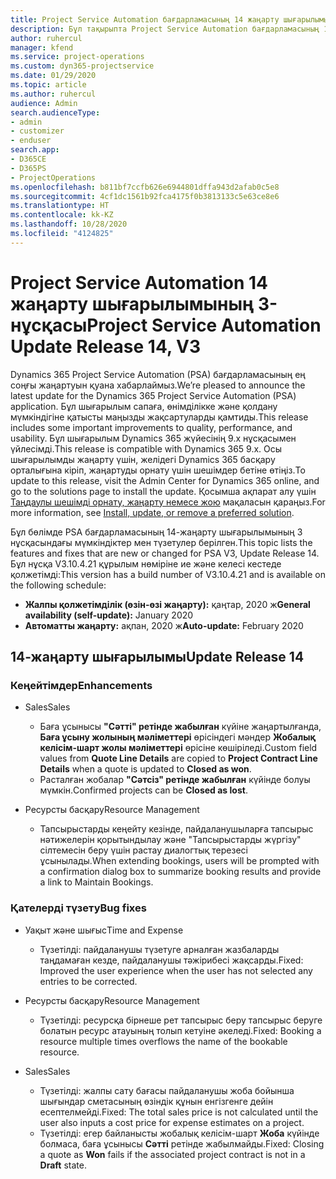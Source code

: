 ```yaml
---
title: Project Service Automation бағдарламасының 14 жаңарту шығарылымы 3-нұсқасындағы жаңалықтар немесе өзгерістер
description: Бұл тақырыпта Project Service Automation бағдарламасының 14-жаңарту шығарылымының 3 нұсқасындағы жаңалықтар туралы ақпарат беріледі.
author: ruhercul
manager: kfend
ms.service: project-operations
ms.custom: dyn365-projectservice
ms.date: 01/29/2020
ms.topic: article
ms.author: ruhercul
audience: Admin
search.audienceType:
- admin
- customizer
- enduser
search.app:
- D365CE
- D365PS
- ProjectOperations
ms.openlocfilehash: b811bf7ccfb626e6944801dffa943d2afab0c5e8
ms.sourcegitcommit: 4cf1dc1561b92fca4175f0b3813133c5e63ce8e6
ms.translationtype: HT
ms.contentlocale: kk-KZ
ms.lasthandoff: 10/28/2020
ms.locfileid: "4124825"
---
```

# <a name="project-service-automation-update-release-14-v3"></a><span data-ttu-id="6a4d3-103">Project Service Automation 14 жаңарту шығарылымының 3-нұсқасы</span><span class="sxs-lookup"><span data-stu-id="6a4d3-103">Project Service Automation Update Release 14, V3</span></span>
<span data-ttu-id="6a4d3-104">Dynamics 365 Project Service Automation (PSA) бағдарламасының ең соңғы жаңартуын қуана хабарлаймыз.</span><span class="sxs-lookup"><span data-stu-id="6a4d3-104">We’re pleased to announce the latest update for the Dynamics 365 Project Service Automation (PSA) application.</span></span> <span data-ttu-id="6a4d3-105">Бұл шығарылым сапаға, өнімділікке және қолдану мүмкіндігіне қатысты маңызды жақсартуларды қамтиды.</span><span class="sxs-lookup"><span data-stu-id="6a4d3-105">This release includes some important improvements to quality, performance, and usability.</span></span> <span data-ttu-id="6a4d3-106">Бұл шығарылым Dynamics 365 жүйесінің 9.x нұсқасымен үйлесімді.</span><span class="sxs-lookup"><span data-stu-id="6a4d3-106">This release is compatible with Dynamics 365 9.x.</span></span> <span data-ttu-id="6a4d3-107">Осы шығарылымды жаңарту үшін, желідегі Dynamics 365 басқару орталығына кіріп, жаңартуды орнату үшін шешімдер бетіне өтіңіз.</span><span class="sxs-lookup"><span data-stu-id="6a4d3-107">To update to this release, visit the Admin Center for Dynamics 365 online, and go to the solutions page to install the update.</span></span> <span data-ttu-id="6a4d3-108">Қосымша ақпарат алу үшін [Таңдаулы шешімді орнату, жаңарту немесе жою](https://docs.microsoft.com/power-platform/admin/install-remove-preferred-solution) мақаласын қараңыз.</span><span class="sxs-lookup"><span data-stu-id="6a4d3-108">For more information, see [Install, update, or remove a preferred solution](https://docs.microsoft.com/power-platform/admin/install-remove-preferred-solution).</span></span>

<span data-ttu-id="6a4d3-109">Бұл бөлімде PSA бағдарламасының 14-жаңарту шығарылымының 3 нұсқасындағы мүмкіндіктер мен түзетулер берілген.</span><span class="sxs-lookup"><span data-stu-id="6a4d3-109">This topic lists the features and fixes that are new or changed for PSA V3, Update Release 14.</span></span> <span data-ttu-id="6a4d3-110">Бұл нұсқа V3.10.4.21 құрылым нөміріне ие және келесі кестеде қолжетімді:</span><span class="sxs-lookup"><span data-stu-id="6a4d3-110">This version has a build number of V3.10.4.21 and is available on the following schedule:</span></span>

- <span data-ttu-id="6a4d3-111">**Жалпы қолжетімділік (өзін-өзі жаңарту):** қаңтар, 2020 ж</span><span class="sxs-lookup"><span data-stu-id="6a4d3-111">**General availability (self-update):** January 2020</span></span>
- <span data-ttu-id="6a4d3-112">**Автоматты жаңарту:** ақпан, 2020 ж</span><span class="sxs-lookup"><span data-stu-id="6a4d3-112">**Auto-update:** February 2020</span></span>

## <a name="update-release-14"></a><span data-ttu-id="6a4d3-113">14-жаңарту шығарылымы</span><span class="sxs-lookup"><span data-stu-id="6a4d3-113">Update Release 14</span></span>

### <a name="enhancements"></a><span data-ttu-id="6a4d3-114">Кеңейтімдер</span><span class="sxs-lookup"><span data-stu-id="6a4d3-114">Enhancements</span></span>

- <span data-ttu-id="6a4d3-115">Sales</span><span class="sxs-lookup"><span data-stu-id="6a4d3-115">Sales</span></span>

     - <span data-ttu-id="6a4d3-116">Баға ұсынысы **"Сәтті" ретінде жабылған** күйіне жаңартылғанда, **Баға ұсыну жолының мәліметтері** өрісіндегі мәндер **Жобалық келісім-шарт жолы мәліметтері** өрісіне көшіріледі.</span><span class="sxs-lookup"><span data-stu-id="6a4d3-116">Custom field values from **Quote Line Details** are copied to **Project Contract Line Details** when a quote is updated to **Closed as won**.</span></span>
     - <span data-ttu-id="6a4d3-117">Расталған жобалар **"Сәтсіз" ретінде жабылған** күйінде болуы мүмкін.</span><span class="sxs-lookup"><span data-stu-id="6a4d3-117">Confirmed projects can be **Closed as lost**.</span></span>

- <span data-ttu-id="6a4d3-118">Ресурсты басқару</span><span class="sxs-lookup"><span data-stu-id="6a4d3-118">Resource Management</span></span>

     - <span data-ttu-id="6a4d3-119">Тапсырыстарды кеңейту кезінде, пайдаланушыларға тапсырыс нәтижелерін қорытындылау және "Тапсырыстарды жүргізу" сілтемесін беру үшін растау диалогтық терезесі ұсынылады.</span><span class="sxs-lookup"><span data-stu-id="6a4d3-119">When extending bookings, users will be prompted with a confirmation dialog box to summarize booking results and provide a link to Maintain Bookings.</span></span>


### <a name="bug-fixes"></a><span data-ttu-id="6a4d3-120">Қателерді түзету</span><span class="sxs-lookup"><span data-stu-id="6a4d3-120">Bug fixes</span></span>

- <span data-ttu-id="6a4d3-121">Уақыт және шығыс</span><span class="sxs-lookup"><span data-stu-id="6a4d3-121">Time and Expense</span></span>

     - <span data-ttu-id="6a4d3-122">Түзетілді: пайдаланушы түзетуге арналған жазбаларды таңдамаған кезде, пайдаланушы тәжірибесі жақсарды.</span><span class="sxs-lookup"><span data-stu-id="6a4d3-122">Fixed: Improved the user experience when the user has not selected any entries to be corrected.</span></span>

- <span data-ttu-id="6a4d3-123">Ресурсты басқару</span><span class="sxs-lookup"><span data-stu-id="6a4d3-123">Resource Management</span></span>

     - <span data-ttu-id="6a4d3-124">Түзетілді: ресурсқа бірнеше рет тапсырыс беру тапсырыс беруге болатын ресурс атауының толып кетуіне әкеледі.</span><span class="sxs-lookup"><span data-stu-id="6a4d3-124">Fixed: Booking a resource multiple times overflows the name of the bookable resource.</span></span>

- <span data-ttu-id="6a4d3-125">Sales</span><span class="sxs-lookup"><span data-stu-id="6a4d3-125">Sales</span></span>

     - <span data-ttu-id="6a4d3-126">Түзетілді: жалпы сату бағасы пайдаланушы жоба бойынша шығындар сметасының өзіндік құнын енгізгенге дейін есептелмейді.</span><span class="sxs-lookup"><span data-stu-id="6a4d3-126">Fixed: The total sales price is not calculated until the user also inputs a cost price for expense estimates on a project.</span></span>
     - <span data-ttu-id="6a4d3-127">Түзетілді: егер байланысты жобалық келісім-шарт **Жоба** күйінде болмаса, баға ұсынысы **Сәтті** ретінде жабылмайды.</span><span class="sxs-lookup"><span data-stu-id="6a4d3-127">Fixed: Closing a quote as **Won** fails if the associated project contract is not in a **Draft** state.</span></span>

